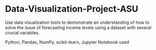 # Data-Visualization-Project-ASU

Use data visualization tools to demonstrate an understanding of how to solve the issue of forecasting income levels using a dataset with several crucial variables.

Python, Pandas, NumPy, scikit-learn, Jupyter Notebook used
